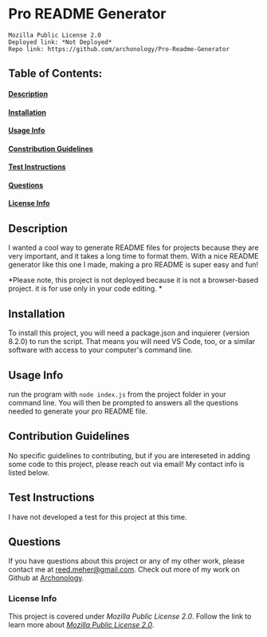 # Pro README Generator
    Mozilla Public License 2.0
    Deployed link: *Not Deployed*
    Repo link: https://github.com/archonology/Pro-Readme-Generator
## Table of Contents:
#### [Description](https://github.com/archonology/Pro-Readme-Generator/blob/main/README.md#description)
#### [Installation](https://github.com/archonology/Pro-Readme-Generator/blob/main/README.md#installation)
#### [Usage Info](https://github.com/archonology/Pro-Readme-Generator/blob/main/README.md#usage-info)
#### [Constribution Guidelines](https://github.com/archonology/Pro-Readme-Generator/blob/main/README.md#constribution-guidelines)
#### [Test Instructions](https://github.com/archonology/Pro-Readme-Generator/blob/main/README.md#test-instructions)
#### [Questions](https://github.com/archonology/Pro-Readme-Generator/blob/main/README.md#questions)
#### [License Info](https://github.com/archonology/Pro-Readme-Generator/blob/main/README.md#license-info)

## Description
I wanted a cool way to generate README files for projects because they are very important, and it takes a long time to format them. With a nice README generator like this one I made, making a pro README is super easy and fun!

*Please note, this project is not deployed because it is not a browser-based project. it is for use only in your code editing. *
    
## Installation
To install this project, you will need a package.json and inquierer (version 8.2.0) to run the script. That means you will need VS Code, too, or a similar software with access to your computer's command line.

## Usage Info
run the program with `node index.js` from the project folder in your command line. You will then be prompted to answers all the questions needed to generate your pro README file.

## Contribution Guidelines
No specific guidelines to contributing, but if you are intereseted in adding some code to this project, please reach out via email! My contact info is listed below.

## Test Instructions
I have not developed a test for this project at this time. 

## Questions
If you have questions about this project or any of my other work, please contact me at reed.meher@gmail.com. Check out more of my work on Github at [Archonology](https://github.com/Archonology).
    
### License Info
This project is covered under *Mozilla Public License 2.0*. Follow the link to learn more about <a href="https://www.mozilla.org/en-US/MPL/2.0/" target="_blank">*Mozilla Public License 2.0*</a>.